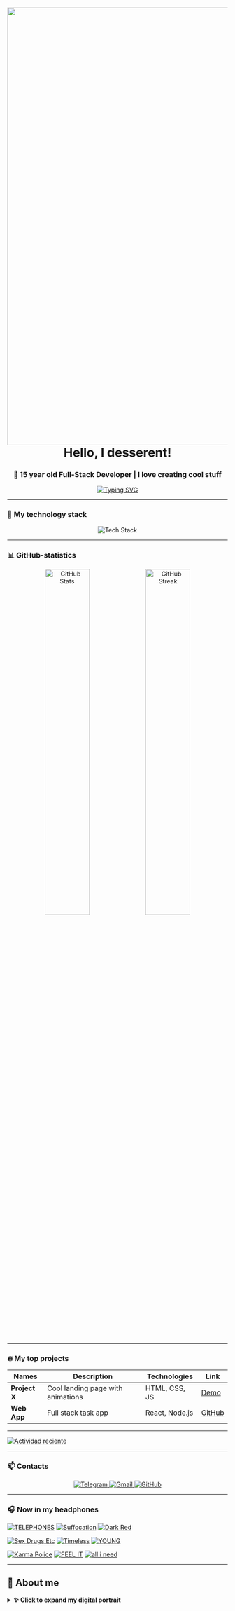 <h1 align="center">
  <img src="https://images.steamusercontent.com/ugc/15561466681204812362/FAEB80E1109028D8E40CD713BD92744CD11D6B78/?imw=5000&imh=5000&ima=fit&impolicy=Letterbox&imcolor=%23000000&letterbox=false" width="1000px"></br> Hello, I desserent!
</h1>

<h3 align="center">🚀 15 year old Full-Stack Developer | I love creating cool stuff</h3>

<p align="center">
  <a href="https://git.io/typing-svg">
    <img src="https://readme-typing-svg.demolab.com?font=Fira+Code&pause=1000&color=36BCF7FF&center=true&vCenter=true&width=500&lines=HTML+%7C+CSS+%7C+JavaScript+%7C+Sass;React+%7C+Node.js+%7C+Express;Full-Stack+%D0%BF%D0%BE%D1%82%D0%B5%D0%BD%D1%86%D0%B8%D0%B0%D0%BB+%F0%9F%92%AA" alt="Typing SVG" />
  </a>
</p>

---

### 🚀 **My technology stack**
<div align="center">
  <img src="https://skillicons.dev/icons?i=html,css,js,sass,react,nodejs,express,git,github,vscode" alt="Tech Stack" />
</div>

---

### 📊 **GitHub-statistics**
<div align="center">
  <img src="https://github-readme-stats.vercel.app/api?username=desserent&show_icons=true&theme=radical" alt="GitHub Stats" width="45%" />
  <img src="https://github-readme-streak-stats.herokuapp.com/?user=desserent&theme=radical" alt="GitHub Streak" width="45%" />
</div>

---

### 🔥 **My top projects**
|Names       | Description                         | Technologies          | Link       |
|----------------|-----------------------------------|---------------------|--------------|
| **Project X**  | Cool landing page with animations      | HTML, CSS, JS       | [Demo]()     |
| **Web App**    | Full stack task app    | React, Node.js      | [GitHub]()   |

---

[![Actividad reciente](https://github-readme-activity-graph.vercel.app/graph?username=desserent&theme=github-compact)](https://github.com/ashutosh00710/github-readme-activity-graph?tab=readme-ov-file)

---

### 📫 **Contacts**
<div align="center">
  <a href="https://t.me/Nobilesque_facti_sunt">
    <img src="https://img.shields.io/badge/Telegram-26A5E4?style=for-the-badge&logo=telegram&logoColor=white" alt="Telegram" />
  </a>
  <a href="mailto:ayubzhagupov@gmail.com">
    <img src="https://img.shields.io/badge/Gmail-EA4335?style=for-the-badge&logo=gmail&logoColor=white" alt="Gmail" />
  </a>
  <a href="https://github.com/desserent">
    <img src="https://img.shields.io/badge/GitHub-181717?style=for-the-badge&logo=github&logoColor=white" alt="GitHub" />
  </a>
</div>

---

### 🎧 **Now in my headphones**

[![TELEPHONES](https://img.shields.io/badge/TELEPHONES-AA00FF.svg?style=for-the-badge&logo=soundcloud&logoColor=white)](https://soundcloud.com/yvngxchris/telephones)
[![Suffocation](https://img.shields.io/badge/Suffocation-00AAFF.svg?style=for-the-badge&logo=soundcloud&logoColor=white)](https://soundcloud.com/wejustdidthis/suffocation)
[![Dark Red](https://img.shields.io/badge/Dark_Red-FF0000.svg?style=for-the-badge&logo=soundcloud&logoColor=white)](https://soundcloud.com/stevelacy/dark-red)

[![Sex Drugs Etc](https://img.shields.io/badge/Sex_Drugs_Etc-FF5500.svg?style=for-the-badge&logo=soundcloud&logoColor=white)](https://soundcloud.com/beabadoobee/sex-drugs-etc)
[![Timeless](https://img.shields.io/badge/Timeless-00CC99.svg?style=for-the-badge&logo=soundcloud&logoColor=white)](https://soundcloud.com/ilovemakonnen/timeless)
[![YOUNG](https://img.shields.io/badge/YOUNG-FFDD00.svg?style=for-the-badge&logo=soundcloud&logoColor=black)](https://soundcloud.com/youngvacations/young)

[![Karma Police](https://img.shields.io/badge/Karma_Police-7700FF.svg?style=for-the-badge&logo=soundcloud&logoColor=white)](https://soundcloud.com/radiohead/karma-police)
[![FEEL IT](https://img.shields.io/badge/FEEL_IT-FF0066.svg?style=for-the-badge&logo=soundcloud&logoColor=white)](https://soundcloud.com/tropkillaz/feel-it)
[![all i need](https://img.shields.io/badge/all_i_need-11AA88.svg?style=for-the-badge&logo=soundcloud&logoColor=white)](https://soundcloud.com/awfultune/all-i-need)

---

## 🌌 **About me**
<details>
<summary><b>✨ Click to expand my digital portrait</b></summary>

```javascript
//My digital DNA
const desserent = {
  meta: {
    age: 15,
    location: "🚀 Russia",
    status: "I create the future"
  },
  
  stack: {
    frontend: ["React", "TypeScript", "Sass", "Three.js"],
    backend: ["Node.js", "Express", "MongoDB"],
    mobile: ["React Native"],
    design: ["Figma", "Adobe XD"]
  },
  
  traits: [
    "Perfectionist in code", 
    "Clean code fan", 
    "Love complex tasks"
  ],
  
  hobbies: {
    music: ["Indie Rock", "Lo-Fi", "Synthwave"],
    games: ["RDR 2", "FAR CRY 5", "Etc."],
    other: ["AI", "Sport"]
  },
  
  getMotivation() {
    return "Code is the poetry of the digital age";
  }
};
